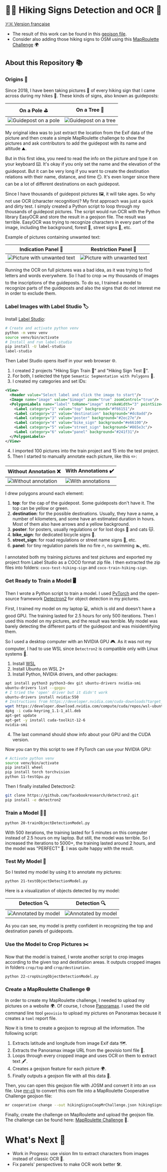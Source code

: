 # 🚶‍♂️ Hiking Signs Detection and OCR 🧭

[🇫🇷 Version française](README_fr.md)

- The result of this work can be found in this [geojson file](./hikingSigns.geojson).
- Consider also adding those hiking signs to OSM using this [MapRoulette Challenge](https://maproulette.org/browse/challenges/49849) 🌍

## About this Repository 📚

### Origins 🌟

Since 2018, I have been taking pictures 📸 of every hiking sign that I came across during my hikes 🥾. These kinds of signs, also known as guideposts:

| On a Pole ⛳️ | On a Tree 🌳 |
|--------------|--------------|
| ![Guidepost on a pole](assets/1-guidepost-on-pole.jpg) | ![Guidepost on a tree](assets/2-guidepost-on-tree.jpg) |

My original idea was to just extract the location from the Exif data of the picture and then create a simple MapRoulette challenge to show the pictures and ask contributors to add the guidepost with its name and altitude ⛰️.

But in this first idea, you need to read the info on the picture and type it on your keyboard ⌨️. It's okay if you only set the name and the elevation of the guidepost. But it can be very long if you want to create the destination relations with their name, distance, and time ⏲️. It's even longer since there can be a lot of different destinations on each guidepost.

Since I have thousands of guidepost pictures 🖼️, it will take ages. So why not use OCR (character recognition)? My first approach was just a quick and dirty test. I simply created a Python script to loop through my thousands of guidepost pictures. The script would run OCR with the Python library EasyOCR and store the result in a geojson file. The result was terrible. EasyOCR was trying to recognize characters in every part of the image, including the background, forest 🌲, street signs 🚏, etc.

Example of pictures containing unwanted text:

| Indication Panel 🚫 | Restriction Panel 🛑 |
|----------------------|---------------------|
| ![Picture with unwanted text](assets/3-unwanted-text.jpg) | ![Picture with unwanted text](assets/4-unwanted-text.jpg) |

Running the OCR on full pictures was a bad idea, as it was trying to find letters and words everywhere. So I had to crop ✂️ my thousands of images to the inscriptions of the guideposts. To do so, I trained a model to recognize parts of the guideposts and also the signs that do not interest me in order to exclude them.

### Label Images with Label Studio 🏷️

Install [Label Studio](https://labelstud.io/):

```bash
# Create and activate python venv
python -m venv venv
source venv/bin/activate
# Install and run label-studio
pip install -U label-studio
label-studio
```

Then Label Studio opens itself in your web browser 🌐.

1. I created 2 projects "Hiking Sign Train 🚞" and "Hiking Sign Test 🧪".
2. For both, I selected the type `Semantic Segmentation with Polygons` 📐.
3. I created my categories and set IDs:

```xml
<View>
  <Header value="Select label and click the image to start"/>
  <Image name="image" value="$image" zoom="true" zoomControl="true"/>
  <PolygonLabels name="label" toName="image" strokeWidth="3" pointSize="small" opacity="0.9">
    <Label category="1" value="top" background="#f66151"/>
    <Label category="2" value="destination" background="#dc8add"/>
    <Label category="3" value="poster" background="#2ec27e"/>
    <Label category="4" value="bike_sign" background="#e66100"/>
    <Label category="5" value="street_sign" background="#865e3c"/>
    <Label category="6" value="panel" background="#241f31"/>
  </PolygonLabels>
</View>
```

4. I imported 100 pictures into the train project and 15 into the test project.
5. Then I started to manually annotate each picture, like this ✏️:

| Without Annotation ❌ | With Annotations ✔️ |
|-----------------------|---------------------|
| ![Without annotation](assets/5-without-annotation.jpg) | ![With annotations](assets/6-with-annotations.jpg) |

I drew polygons around each element:
1. **top**: for the cap of the guidepost. Some guideposts don't have it. The top can be yellow or green.
2. **destination**: for the possible destinations. Usually, they have a name, a number of kilometers, and some have an estimated duration in hours. Most of them also have arrows and a yellow background.
3. **poster**: for posters, usually regulations or for lost dogs 🐶 and cats 🐱.
4. **bike_sign**: for dedicated bicycle signs 🚴.
5. **street_sign**: for road regulations or street name signs 🚏, etc.
6. **panel**: for tiny regulation panels like no fire 🔥, no swimming 🏊, etc.

I annotated both my training pictures and test pictures and exported my project from Label Studio as a COCO format zip file. I then extracted the zip files into folders: `coco-test-hiking-sign` and `coco-train-hiking-sign`.

### Get Ready to Train a Model 🖥️

Then I wrote a Python script to train a model. I used [PyTorch](https://pytorch.org/) and the open-source framework [Detectron2](https://github.com/facebookresearch/detectron2) for object detection in my pictures.

First, I trained my model on my laptop 💻, which is old and doesn't have a good GPU. The training lasted for 2.5 hours for only 500 iterations. Then I used this model on my pictures, and the result was terrible. My model was barely detecting the different parts of the guidepost and was misidentifying them.

So I used a desktop computer with an NVIDIA GPU 🎮. As it was not my computer, I had to use WSL since `Detectron2` is compatible only with Linux systems 🐧.

1. Install [WSL](https://github.com/microsoft/WSL)
2. Install Ubuntu on WSL 2+
3. Install Python, NVIDIA drivers, and other packages:

```bash
apt install python3 python3-dev git ubuntu-drivers nvidia-smi
ubuntu-drivers list --gpgpu
# I tried the 'open' driver but it didn't work
ubuntu-drivers install nvidia:550
# Instructions from https://developer.nvidia.com/cuda-downloads?target_os=Linux&target_arch=x86_64&Distribution=WSL-Ubuntu&target_version=2.0&target_type=deb_network
wget https://developer.download.nvidia.com/compute/cuda/repos/wsl-ubuntu/x86_64/cuda-keyring_1.1-1_all.deb
dpkg -i cuda-keyring_1.1-1_all.deb
apt-get update
apt-get -y install cuda-toolkit-12-6
nvidia-smi
```

4. The last command should show info about your GPU and the CUDA version.

Now you can try this script to see if PyTorch can use your NVIDIA GPU:

```bash
# Activate python venv
source venv/bin/activate
pip install wheel
pip install torch torchvision
python 11-testGpu.py
```

Then I finally installed Detectron2:

```bash
git clone https://github.com/facebookresearch/detectron2.git
pip install -e detectron2
```

### Train a Model 🏋️‍♂️

```bash
python 20-trainObjectDetectionModel.py
```

With 500 iterations, the training lasted for 5 minutes on this computer instead of 2.5 hours on my laptop. But still, the model was terrible. So I increased the iterations to 5000+, the training lasted around 2 hours, and the model was "PERFECT" 🥳. I was quite happy with the result.

### Test My Model 🔬

So I tested my model by using it to annotate my pictures:

```bash
python 21-testObjectDetectionModel.py
```

Here is a visualization of objects detected by my model:

| Detection 🔍 | Detection 🔍 |
|--------------|--------------|
| ![Annotated by model](assets/7-object-detection.jpg) | ![Annotated by model](assets/8-object-detection.jpg) |

As you can see, my model is pretty confident in recognizing the top and destination panels of guideposts.

### Use the Model to Crop Pictures ✂️

Now that the model is trained, I wrote another script to crop images according to the given top and destination areas. It outputs cropped images in folders `crop/top` and `crop/destination`.

```bash
python 22-cropUsingObjectDetectionModel.py
```

### Create a MapRoulette Challenge 🌐

In order to create my MapRoulette challenge, I needed to upload my pictures on a website 🌍. Of course, I chose [Panoramax](https://panoramax.openstreetmap.fr/). I used the old command line tool `geovisio` to upload my pictures on Panoramax because it creates a `toml` report file.

Now it is time to create a geojson to regroup all the information. The following script:
1. Extracts latitude and longitude from image Exif data 🗺️.
2. Extracts the Panoramax image URL from the geovisio toml file 📝.
3. Loops through every cropped image and uses OCR on them to extract text 🖋️.
4. Creates a geojson feature for each picture 🌍.
5. Finally outputs a geojson file with all this data 📄.

Then, you can open this geojson file with JOSM and convert it into an `osm` file. Use [mr-cli](https://github.com/maproulette/mr-cli) to convert this osm file into a MapRoulette Cooperative Challenge geojson file:

```bash
mr cooperative change --out hikingSignsCoopMrChallenge.json hikingSigns.osm
```

Finally, create the challenge on MapRoulette and upload the geojson file. The challenge can be found here: [MapRoulette Challenge](https://maproulette.org/browse/challenges/49849) 🌟.

# What's Next 🔮

- Work in Progress: use vision llm to extract characters from images instead of classic OCR 🤖.
- Fix panels' perspectives to make OCR work better 🛠️.
